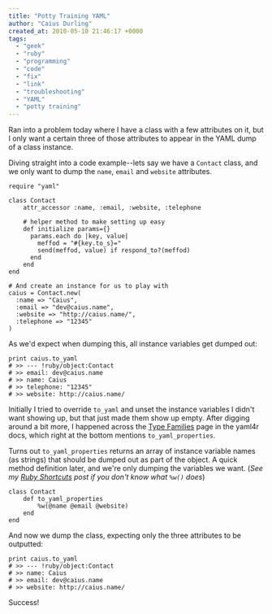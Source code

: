 ```yaml
---
title: "Potty Training YAML"
author: "Caius Durling"
created_at: 2010-05-10 21:46:17 +0000
tags:
  - "geek"
  - "ruby"
  - "programming"
  - "code"
  - "fix"
  - "link"
  - "troubleshooting"
  - "YAML"
  - "potty training"
---
```


Ran into a problem today where I have a class with a few attributes on it, but I only want a certain three of those attributes to appear in the YAML dump of a class instance.

Diving straight into a code example--lets say we have a `Contact` class, and we only want to dump the `name`, `email` and `website` attributes.

    require "yaml"
    
    class Contact
        attr_accessor :name, :email, :website, :telephone
    
        # helper method to make setting up easy
        def initialize params={}
          params.each do |key, value|
            meffod = "#{key.to_s}="
            send(meffod, value) if respond_to?(meffod)
          end
        end
    end
    
    # And create an instance for us to play with
    caius = Contact.new(
      :name => "Caius",
      :email => "dev@caius.name",
      :website => "http://caius.name/",
      :telephone => "12345"
    )

As we'd expect when dumping this, all instance variables get dumped out:

    print caius.to_yaml
    # >> --- !ruby/object:Contact 
    # >> email: dev@caius.name
    # >> name: Caius
    # >> telephone: "12345"
    # >> website: http://caius.name/

Initially I tried to override `to_yaml` and unset the instance variables I didn't want showing up, but that just made them show up empty. After digging around a bit more, I happened across the [Type Families][] page in the yaml4r docs, which right at the bottom mentions `to_yaml_properties`.

[Type Families]: http://yaml4r.sourceforge.net/doc/page/type_families.htm

Turns out `to_yaml_properties` returns an array of instance variable names (as strings) that should be dumped out as part of the object. A quick method definition later, and we're only dumping the variables we want. (*See my [Ruby Shortcuts][] post if you don't know what `%w()` does*)

[Ruby Shortcuts]: http://caiustheory.com/ruby-shortcuts

    class Contact
        def to_yaml_properties
            %w(@name @email @website)
        end
    end

And now we dump the class, expecting only the three attributes to be outputted:

    print caius.to_yaml
    # >> --- !ruby/object:Contact 
    # >> name: Caius
    # >> email: dev@caius.name
    # >> website: http://caius.name/

Success!

